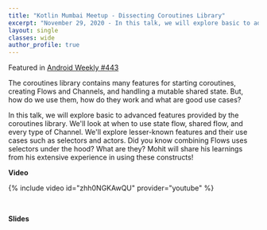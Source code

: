 ```yaml
---
title: "Kotlin Mumbai Meetup - Dissecting Coroutines Library"
excerpt: "November 29, 2020 - In this talk, we will explore basic to advanced features provided by the coroutines library. We'll look at when to use state flow, shared flow, and every type of Channel."
layout: single
classes: wide
author_profile: true
---
```


Featured in [Android Weekly #443](https://androidweekly.net/issues/issue-443)

The coroutines library contains many features for starting coroutines, creating Flows and Channels, and handling a mutable shared state. But, how do we use them, how do they work and what are good use cases?

In this talk, we will explore basic to advanced features provided by the coroutines library. We'll look at when to use state flow, shared flow, and every type of Channel. We'll explore lesser-known features and their use cases such as selectors and actors. Did you know combining Flows uses selectors under the hood? What are they? Mohit will share his learnings from his extensive experience in using these constructs!

**Video**

{% include video id="zhh0NGKAwQU" provider="youtube" %}

<br/>

**Slides**

<script async class="speakerdeck-embed" data-id="47eaaadb15d34c7cbec26f88dffb5b23" data-ratio="1.77777777777778" src="//speakerdeck.com/assets/embed.js"></script>
